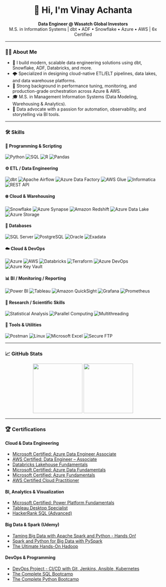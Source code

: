 <h1 align="center">👋 Hi, I'm Vinay Achanta</h1>
<p align="center">
  <strong>Data Engineer @ Wasatch Global Investors</strong><br/>
  M.S. in Information Systems | dbt • ADF • Snowflake • Azure • AWS | 6x Certified
</p>

---

### 👨‍💻 About Me

- 🧠 I build modern, scalable data engineering solutions using dbt, Snowflake, ADF, Databricks, and more.
- 🌩️ Specialized in designing cloud-native ETL/ELT pipelines, data lakes, and data warehouse platforms.
- 💼 Strong background in performance tuning, monitoring, and production-grade orchestration across Azure & AWS.
- 🎓 M.S. in Management Information Systems (Data Modeling, Warehousing & Analytics).
- 🧪 Data advocate with a passion for automation, observability, and storytelling via BI tools.

---

### 🛠️ Skills

#### 📜 Programming & Scripting
![Python](https://img.shields.io/badge/Python-3776AB?style=for-the-badge&logo=python&logoColor=white)
![SQL](https://img.shields.io/badge/SQL-4479A1?style=for-the-badge&logo=postgresql&logoColor=white)
![R](https://img.shields.io/badge/R-276DC3?style=for-the-badge&logo=r&logoColor=white)
![Pandas](https://img.shields.io/badge/Pandas-150458?style=for-the-badge&logo=pandas&logoColor=white)

#### ⚙️ ETL / Data Engineering
![dbt](https://img.shields.io/badge/dbt-FB542B?style=for-the-badge&logo=dbt&logoColor=white)
![Apache Airflow](https://img.shields.io/badge/Apache_Airflow-017CEE?style=for-the-badge&logo=apache-airflow&logoColor=white)
![Azure Data Factory](https://img.shields.io/badge/Azure%20Data%20Factory-0066B8?style=for-the-badge&logo=microsoft-azure&logoColor=white)
![AWS Glue](https://img.shields.io/badge/AWS%20Glue-232F3E?style=for-the-badge&logo=amazon-aws&logoColor=FF9900)
![Informatica](https://img.shields.io/badge/Informatica-E8572E?style=for-the-badge&logo=informaticacloud&logoColor=white)
![REST API](https://img.shields.io/badge/REST%20API-FF6C37?style=for-the-badge&logo=postman&logoColor=white)

#### ❄️ Cloud & Warehousing
![Snowflake](https://img.shields.io/badge/Snowflake-56B9EB?style=for-the-badge&logo=snowflake&logoColor=white)
![Azure Synapse](https://img.shields.io/badge/Azure_Synapse-008AD7?style=for-the-badge&logo=microsoft-azure&logoColor=white)
![Amazon Redshift](https://img.shields.io/badge/Amazon%20Redshift-8C4FFF?style=for-the-badge&logo=amazon-aws&logoColor=white)
![Azure Data Lake](https://img.shields.io/badge/Azure%20Data%20Lake-0078D4?style=for-the-badge&logo=microsoft-azure&logoColor=white)
![Azure Storage](https://img.shields.io/badge/Azure%20Storage-0089D6?style=for-the-badge&logo=microsoft-azure&logoColor=white)

#### 🧮 Databases
![SQL Server](https://img.shields.io/badge/SQL%20Server-CC2927?style=for-the-badge&logo=microsoft-sql-server&logoColor=white)
![PostgreSQL](https://img.shields.io/badge/PostgreSQL-336791?style=for-the-badge&logo=postgresql&logoColor=white)
![Oracle](https://img.shields.io/badge/Oracle-F80000?style=for-the-badge&logo=oracle&logoColor=white)
![Exadata](https://img.shields.io/badge/Exadata-E60000?style=for-the-badge&logo=oracle&logoColor=white)

#### ☁️ Cloud & DevOps
![Azure](https://img.shields.io/badge/Azure-0078D4?style=for-the-badge&logo=microsoft-azure&logoColor=white)
![AWS](https://img.shields.io/badge/AWS-232F3E?style=for-the-badge&logo=amazon-aws&logoColor=white)
![Databricks](https://img.shields.io/badge/Databricks-EF3E42?style=for-the-badge&logo=databricks&logoColor=white)
![Terraform](https://img.shields.io/badge/Terraform-623CE4?style=for-the-badge&logo=terraform&logoColor=white)
![Azure DevOps](https://img.shields.io/badge/Azure_DevOps-0078D7?style=for-the-badge&logo=azure-devops&logoColor=white)
![Azure Key Vault](https://img.shields.io/badge/Azure_Key_Vault-0066B8?style=for-the-badge&logo=microsoft-azure&logoColor=white)

#### 📊 BI / Monitoring / Reporting
![Power BI](https://img.shields.io/badge/Power_BI-F2C811?style=for-the-badge&logo=power-bi&logoColor=black)
![Tableau](https://img.shields.io/badge/Tableau-E97627?style=for-the-badge&logo=tableau&logoColor=white)
![Amazon QuickSight](https://img.shields.io/badge/Amazon_QuickSight-232F3E?style=for-the-badge&logo=amazon-aws&logoColor=white)
![Grafana](https://img.shields.io/badge/Grafana-F46800?style=for-the-badge&logo=grafana&logoColor=white)
![Prometheus](https://img.shields.io/badge/Prometheus-E6522C?style=for-the-badge&logo=prometheus&logoColor=white)

#### 🔬 Research / Scientific Skills
![Statistical Analysis](https://img.shields.io/badge/Statistical%20Analysis-505050?style=for-the-badge)
![Parallel Computing](https://img.shields.io/badge/Parallel_Computing-00599C?style=for-the-badge)
![Multithreading](https://img.shields.io/badge/Multithreading-4682B4?style=for-the-badge)

#### 🔧 Tools & Utilities
![Postman](https://img.shields.io/badge/Postman-FF6C37?style=for-the-badge&logo=postman&logoColor=white)
![Linux](https://img.shields.io/badge/Linux-FCC624?style=for-the-badge&logo=linux&logoColor=black)
![Microsoft Excel](https://img.shields.io/badge/Microsoft_Excel-217346?style=for-the-badge&logo=microsoft-excel&logoColor=white)
![Secure FTP](https://img.shields.io/badge/Secure_FTP-5C2D91?style=for-the-badge)

---

### 📈 GitHub Stats

<p align="center">
  <img height="160em" src="https://github-readme-stats-eight-theta.vercel.app/api?username=svinayachanta&show_icons=true&theme=tokyonight&include_all_commits=true&count_private=true" />
  <img height="160em" src="https://github-readme-stats-eight-theta.vercel.app/api/top-langs/?username=svinayachanta&layout=compact&exclude_lang=java+r&theme=tokyonight" />
</p>

---

### 🏆 Certifications

#### Cloud & Data Engineering
- [Microsoft Certified: Azure Data Engineer Associate](https://learn.microsoft.com/en-us/credentials/certifications/azure-data-engineer/)
- [AWS Certified: Data Engineer – Associate](https://www.credly.com/badges/fc94c943-d7a9-443e-9b19-9fbb46aeab96)
- [Databricks Lakehouse Fundamentals](https://credentials.databricks.com/)
- [Microsoft Certified: Azure Data Fundamentals](https://learn.microsoft.com/en-us/credentials/certifications/azure-data-fundamentals/)
- [Microsoft Certified: Azure Fundamentals](https://learn.microsoft.com/en-us/credentials/certifications/azure-fundamentals/)
- [AWS Certified Cloud Practitioner](https://aws.amazon.com/certification/certified-cloud-practitioner/)

#### BI, Analytics & Visualization
- [Microsoft Certified: Power Platform Fundamentals](https://learn.microsoft.com/en-us/credentials/certifications/power-platform-fundamentals/)
- [Tableau Desktop Specialist](https://www.credly.com/organizations/tableau)
- [HackerRank SQL (Advanced)](https://www.hackerrank.com/certificates)

#### Big Data & Spark (Udemy)
- [Taming Big Data with Apache Spark and Python - Hands On!](https://www.udemy.com/certificate/UC-5cf11d72-a0a4-487f-b5c2-242debdf9c5a/)
- [Spark and Python for Big Data with PySpark](https://www.udemy.com/certificate/UC-5bd4e169-05d4-46b0-9e7a-fd6f30660439/)
- [The Ultimate Hands-On Hadoop](https://www.udemy.com/certificate/UC-8aedea8c-36e3-4d5a-9855-a5a17bed76fa/)

#### DevOps & Programming
- [DevOps Project - CI/CD with Git, Jenkins, Ansible, Kubernetes](https://www.udemy.com/certificate/UC-2e2a2f1e-d20e-47b7-8b13-fd69adad6761/)
- [The Complete SQL Bootcamp](https://www.udemy.com/certificate/UC-10e02a91-4b7c-4d21-b6ec-8822c36b41cb/)
- [The Complete Python Bootcamp](https://www.udemy.com/certificate/UC-ce240f59-0870-4d96-854d-d8788ad73bef/)
